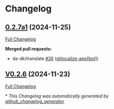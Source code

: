 # Changelog

## [0.2.7a1](https://github.com/OpenVoiceOS/ovos-skill-dictation/tree/0.2.7a1) (2024-11-25)

[Full Changelog](https://github.com/OpenVoiceOS/ovos-skill-dictation/compare/V0.2.6...0.2.7a1)

**Merged pull requests:**

- da-dk/translate [\#26](https://github.com/OpenVoiceOS/ovos-skill-dictation/pull/26) ([gitlocalize-app[bot]](https://github.com/apps/gitlocalize-app))

## [V0.2.6](https://github.com/OpenVoiceOS/ovos-skill-dictation/tree/V0.2.6) (2024-11-23)

[Full Changelog](https://github.com/OpenVoiceOS/ovos-skill-dictation/compare/0.2.6...V0.2.6)



\* *This Changelog was automatically generated by [github_changelog_generator](https://github.com/github-changelog-generator/github-changelog-generator)*

